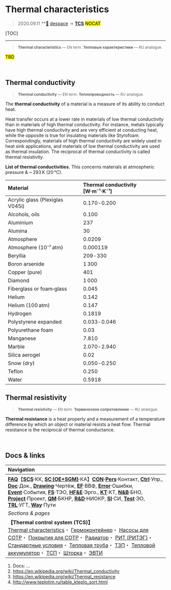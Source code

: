 # Thermal characteristics
> 2020.09.11 **[🚀](../index/index.md) [despace](index.md) → **[TCS](tcs.md)** <mark>NOCAT</mark>

[TOC]

---

> <small>**Thermal characteristics** — EN term. **Тепловые характеристики** — RU analogue.</small>

<mark>TBD</mark>



<p style="page-break-after:always"> </p>

## Thermal conductivity
> <small>**Thermal conductivity** — EN term. **Теплопроводность** — RU analogue.</small>

The **thermal conductivity** of a material is a measure of its ability to conduct heat.

Heat transfer occurs at a lower rate in materials of low thermal conductivity than in materials of high thermal conductivity. For instance, metals typically have high thermal conductivity and are very efficient at conducting heat, while the opposite is true for insulating materials like Styrofoam. Correspondingly, materials of high thermal conductivity are widely used in heat sink applications, and materials of low thermal conductivity are used as thermal insulation. The reciprocal of thermal conductivity is called thermal resistivity.

**List of thermal conductivities.** This concerns materials at atmospheric pressure & ~ 293 K (20 ℃).

|Material|Thermal conductivity [W·m⁻¹·K⁻¹]|
|:-|:-|
|Acrylic glass (Plexiglas V045i)|0.170 ‑ 0.200|
|Alcohols, oils|0.100|
|Aluminium|237|
|Alumina|30|
|Atmosphere|0.0209|
|Atmosphere (10⁻⁷ atm)|0.000119|
|Beryllia|209 ‑ 330|
|Boron arsenide|1 300|
|Copper (pure)|401|
|Diamond|1 000|
|Fiberglass or foam‑glass|0.045|
|Helium|0.142|
|Helium (100 atm)|0.147|
|Hydrogen|0.1819|
|Polystyrene expanded|0.033 ‑ 0.046|
|Polyurethane foam|0.03|
|Manganese|7.810|
|Marble|2.070 ‑ 2.940|
|Silica aerogel|0.02|
|Snow (dry)|0.050 ‑ 0.250|
|Teflon|0.250|
|Water|0.5918|



## Thermal resistivity
> <small>**Thermal resistivity** — EN term. **Термическое сопротивление** — RU analogue.</small>

**Thermal resistance** is a heat property and a measurement of a temperature difference by which an object or material resists a heat flow. Thermal resistance is the reciprocal of thermal conductance.



<p style="page-break-after:always"> </p>

## Docs & links
|Navigation|
|:-|
|**[FAQ](faq.md)**【**[SCS](scs.md)**·КК, **[SC (OE+SGM)](sc.md)**·КА】**[CON](contact.md)·[Pers](person.md)**·Контакт, **[Ctrl](control.md)**·Упр., **[Doc](doc.md)**·Док., **[Drawing](drawing.md)**·Чертёж, **[EF](ef.md)**·ВВФ, **[Error](error.md)**·Ошибки, **[Event](event.md)**·События, **[FS](fs.md)**·ТЭО, **[HF&E](hfe.md)**·Эрго., **[KT](kt.md)**·КТ, **[N&B](nnb.md)**·БНО, **[Project](project.md)**·Проект, **[QM](qm.md)**·БКНР, **[R&D](rnd.md)**·НИОКР, **[SI](si.md)**·СИ, **[Test](test.md)**·ЭО, **[TRL](trl.md)**·УГТ, **[Way](way.md)**·Пути|
|*Sections & pages*|
|**【Thermal control system (TCS)】**<br> [Thermal characteristics](thermal_chars.md)・ [Гермоконтейнер](гермоконтейнер.md)・ [Насосы для СОТР](сотр_насос.md)・ [Покрытия для СОТР](сотр_покрытия.md)・ [Радиатор](радиатор.md)・ [РИТ (РИТЭГ)](rtg.md)・ [Стандартные условия](sctp.md)・ [Тепловая труба](hp.md)・ [ТЗП](hs.md)・ [Тепловой аккумулятор](heat_bank.md)・ [ТСП](tsp.md)・ [Шторка](thermal_curtain.md)・ [ЭВТИ](mli.md)|

   1. Docs: …
   1. <https://en.wikipedia.org/wiki/Thermal_conductivity>
   1. <https://en.wikipedia.org/wiki/Thermal_resistance>
   1. <http://www.teplotim.ru/table_kteplo_sort.html>
